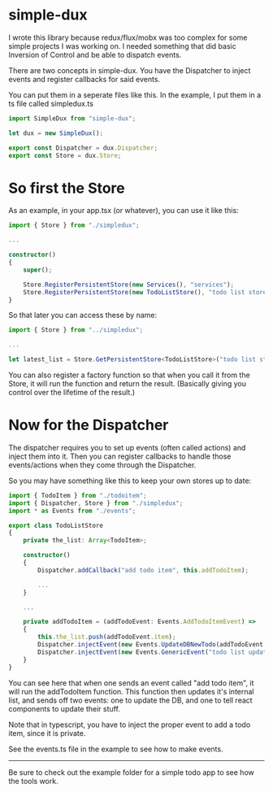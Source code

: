 # **simple-dux**
I wrote this library because redux/flux/mobx was too complex for some simple projects I was working on. I needed something that did basic Inversion of Control and be able to dispatch events.

There are two concepts in simple-dux. You have the Dispatcher to inject events and register callbacks for said events.

You can put them in a seperate files like this. In the example, I put them in a ts file called simpledux.ts
```ts
import SimpleDux from "simple-dux";

let dux = new SimpleDux();

export const Dispatcher = dux.Dispatcher;
export const Store = dux.Store;
```

# **So first the Store**

As an example, in your app.tsx (or whatever), you can use it like this:
```ts
import { Store } from "./simpledux";

...

constructor()
{
    super();

    Store.RegisterPersistentStore(new Services(), "services");
    Store.RegisterPersistentStore(new TodoListStore(), "todo list store");
}
```

So that later you can access these by name:

```ts
import { Store } from "../simpledux";

...

let latest_list = Store.GetPersistentStore<TodoListStore>("todo list store").getTodoList();

```

You can also register a factory function so that when you call it from the Store, it will run the function and return the result. (Basically giving you control over the lifetime of the result.)

# **Now for the Dispatcher**

The dispatcher requires you to set up events (often called actions) and inject them into it. Then you can register callbacks to handle those events/actions when they come through the Dispatcher.

So you may have something like this to keep your own stores up to date:
```ts
import { TodoItem } from "./todoitem";
import { Dispatcher, Store } from "./simpledux";
import * as Events from "./events";

export class TodoListStore
{
    private the_list: Array<TodoItem>;

    constructor()
    {
        Dispatcher.addCallback("add todo item", this.addTodoItem);

        ...
    }

    ...

    private addTodoItem = (addTodoEvent: Events.AddTodoItemEvent) =>
    {
        this.the_list.push(addTodoEvent.item);
        Dispatcher.injectEvent(new Events.UpdateDBNewTodo(addTodoEvent.item));
        Dispatcher.injectEvent(new Events.GenericEvent("todo list updated"));
    }
}
```

You can see here that when one sends an event called "add todo item", it will run the addTodoItem function. This function then updates it's internal list, and sends off two events: one to update the DB, and one to tell react components to update their stuff.

Note that in typescript, you have to inject the proper event to add a todo item, since it is private.

See the events.ts file in the example to see how to make events.

---

Be sure to check out the example folder for a simple todo app to see how the tools work.